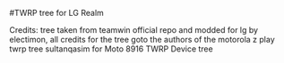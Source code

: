 #TWRP tree for LG Realm

Credits:
tree taken from teamwin official repo and modded for lg by electimon, all credits for the tree goto the authors of the motorola z play twrp tree
sultanqasim for Moto 8916 TWRP Device tree
